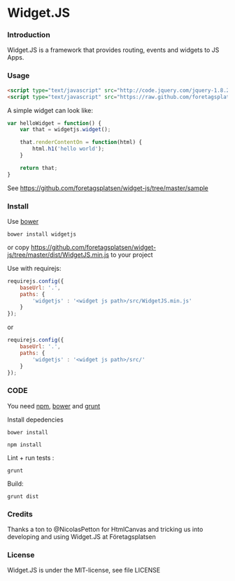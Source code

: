 Widget.JS
=====

### Introduction

Widget.JS is a framework that provides routing, events and widgets to JS Apps. 


### Usage

``` html
<script type="text/javascript" src="http://code.jquery.com/jquery-1.8.2.min.js"></script>
<script type="text/javascript" src="https://raw.github.com/foretagsplatsen/widget-js/master/dist/WidgetJS.min.js"></script>
``` 

A simple widget can look like:

``` javascript
var helloWidget = function() {
	var that = widgetjs.widget();

	that.renderContentOn = function(html) {
		html.h1('hello world');
	}

	return that;
}
```

See https://github.com/foretagsplatsen/widget-js/tree/master/sample

### Install

Use [bower](https://github.com/twitter/bower) 
```
bower install widgetjs
```


or copy  https://github.com/foretagsplatsen/widget-js/tree/master/dist/WidgetJS.min.js to your project


Use with requirejs:
``` javascript
requirejs.config({
	baseUrl: '.',
	paths: {
		'widgetjs' : '<widget js path>/src/WidgetJS.min.js'
	}
});
```
or
``` javascript
requirejs.config({
	baseUrl: '.',
	paths: {
		'widgetjs' : '<widget js path>/src/'
	}
});
```

### CODE
You need [npm](https://npmjs.org/), [bower](https://github.com/twitter/bower) and [grunt](http://gruntjs.com/)

Install depedencies
```
bower install
```

```
npm install
```

Lint + run tests :
```
grunt 
```

Build:
```
grunt dist
```

### Credits
Thanks a ton to @NicolasPetton for HtmlCanvas and tricking us into developing and using Widget.JS at Företagsplatsen

### License
Widget.JS is under the MIT-license, see file LICENSE
